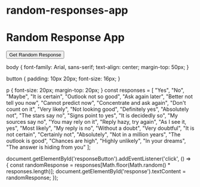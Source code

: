 # random-responses-app
<!DOCTYPE html>
<html lang="en">
<head>
    <meta charset="UTF-8">
    <meta name="viewport" content="width=device-width, initial-scale=1.0">
    <title>Random Response App</title>
    <link rel="stylesheet" href="styles.css">
</head>
<body>
    <h1>Random Response App</h1>
    <button id="responseButton">Get Random Response</button>
    <p id="response"></p>
    <script src="script.js"></script>
</body>
</html>
body {
    font-family: Arial, sans-serif;
    text-align: center;
    margin-top: 50px;
}

button {
    padding: 10px 20px;
    font-size: 16px;
}

p {
    font-size: 20px;
    margin-top: 20px;
}
const responses = [
 "Yes",
        "No",
        "Maybe",
        "It is certain",
        "Outlook not so good",
        "Ask again later",
        "Better not tell you now",
        "Cannot predict now",
        "Concentrate and ask again",
        "Don't count on it",
        "Very likely",
        "Not looking good",
        "Definitely yes",
        "Absolutely not",
        "The stars say no",
        "Signs point to yes",
        "It is decidedly so",
        "My sources say no",
        "You may rely on it",
        "Reply hazy, try again",
        "As I see it, yes",
        "Most likely",
        "My reply is no",
        "Without a doubt",
        "Very doubtful",
        "It is not certain",
        "Certainly not",
        "Absolutely",
        "Not in a million years",
        "The outlook is good",
        "Chances are high",
        "Highly unlikely",
        "In your dreams",
        "The answer is hiding from you"
];

document.getElementById('responseButton').addEventListener('click', () => {
    const randomResponse = responses[Math.floor(Math.random() * responses.length)];
    document.getElementById('response').textContent = randomResponse;
});

